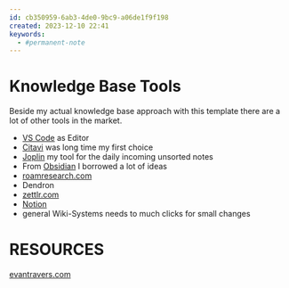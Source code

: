 ```yaml
---
id: cb350959-6ab3-4de0-9bc9-a06de1f9f198
created: 2023-12-10 22:41
keywords: 
  - #permanent-note
---
```



Knowledge Base Tools
======================================================================

Beside my actual knowledge base approach with this template there are a lot of other tools in the market.  

* [VS Code](/coding/editors/vs-code/README.md) as Editor  
* [Citavi](citavi.md) was long time my first choice
* [Joplin](joplin.md) my tool for the daily incoming unsorted notes
* From [Obsidian](/coding/editors/obsidian/README.md) I borrowed a lot of ideas
* [roamresearch.com](https://roamresearch.com/)  
* Dendron
* [zettlr.com](https://zettlr.com/)  
* [Notion](notion.md)
* general Wiki-Systems needs to much clicks for small changes 



RESOURCES
======================================================================

[evantravers.com](https://evantravers.com/articles/2020/11/23/zettelkasten-updates/)  
